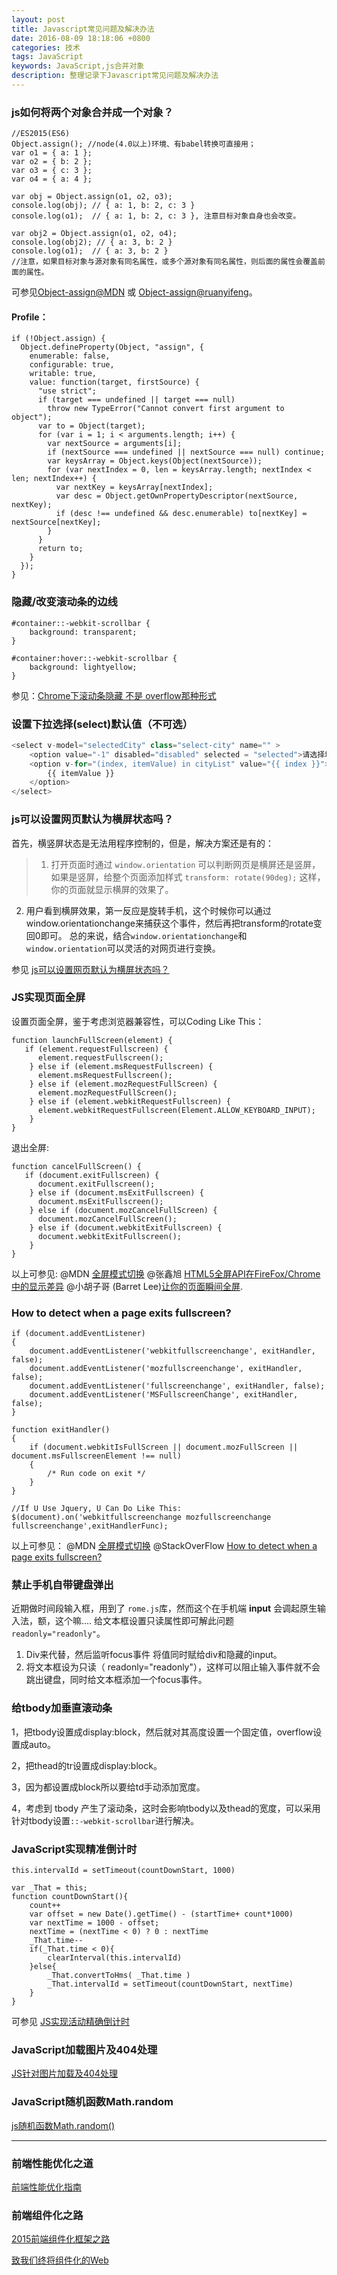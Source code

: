 ```yaml
---
layout: post
title: Javascript常见问题及解决办法
date: 2016-08-09 18:18:06 +0800
categories: 技术
tags: JavaScript
keywords: JavaScript,js合并对象
description: 整理记录下Javascript常见问题及解决办法
---
```


### js如何将两个对象合并成一个对象？
```
//ES2015(ES6)
Object.assign(); //node(4.0以上)环境、有babel转换可直接用；
var o1 = { a: 1 };
var o2 = { b: 2 };
var o3 = { c: 3 };
var o4 = { a: 4 };

var obj = Object.assign(o1, o2, o3);
console.log(obj); // { a: 1, b: 2, c: 3 }
console.log(o1);  // { a: 1, b: 2, c: 3 }, 注意目标对象自身也会改变。

var obj2 = Object.assign(o1, o2, o4);
console.log(obj2); // { a: 3, b: 2 }
console.log(o1);  // { a: 3, b: 2 } 
//注意，如果目标对象与源对象有同名属性，或多个源对象有同名属性，则后面的属性会覆盖前面的属性。
```
可参见[Object-assign@MDN](https://developer.mozilla.org/zh-CN/docs/Web/JavaScript/Reference/Global_Objects/Object/assign) 或 [Object-assign@ruanyifeng](http://es6.ruanyifeng.com/#docs/object#Object-assign)。

#### **Profile**：
```
if (!Object.assign) {
  Object.defineProperty(Object, "assign", {
    enumerable: false,
    configurable: true,
    writable: true,
    value: function(target, firstSource) {
      "use strict";
      if (target === undefined || target === null)
        throw new TypeError("Cannot convert first argument to object");
      var to = Object(target);
      for (var i = 1; i < arguments.length; i++) {
        var nextSource = arguments[i];
        if (nextSource === undefined || nextSource === null) continue;
        var keysArray = Object.keys(Object(nextSource));
        for (var nextIndex = 0, len = keysArray.length; nextIndex < len; nextIndex++) {
          var nextKey = keysArray[nextIndex];
          var desc = Object.getOwnPropertyDescriptor(nextSource, nextKey);
          if (desc !== undefined && desc.enumerable) to[nextKey] = nextSource[nextKey];
        }
      }
      return to;
    }
  });
}
```

### 隐藏/改变滚动条的边线
```
#container::-webkit-scrollbar {
    background: transparent;
}

#container:hover::-webkit-scrollbar {
    background: lightyellow;
}
```
参见：[Chrome下滚动条隐藏 不是 overflow那种形式](https://segmentfault.com/q/1010000000204586)

### 设置下拉选择(select)默认值（不可选）

```js
<select v-model="selectedCity" class="select-city" name="" >
    <option value="-1" disabled="disabled" selected = "selected">请选择城市</option>
    <option v-for="(index, itemValue) in cityList" value="{{ index }}">
        {{ itemValue }}
    </option>
</select>
```

### js可以设置网页默认为横屏状态吗？
首先，横竖屏状态是无法用程序控制的，但是，解决方案还是有的：

>1. 打开页面时通过 `window.orientation` 可以判断网页是横屏还是竖屏，如果是竖屏，给整个页面添加样式 `transform: rotate(90deg);` 这样，你的页面就显示横屏的效果了。
2. 用户看到横屏效果，第一反应是旋转手机，这个时候你可以通过window.orientationchange来捕获这个事件，然后再把transform的rotate变回0即可。
总的来说，结合`window.orientationchange`和`window.orientation`可以灵活的对网页进行变换。

参见 [js可以设置网页默认为横屏状态吗？](https://segmentfault.com/q/1010000002793002?_ea=209862)

### JS实现页面全屏
设置页面全屏，鉴于考虑浏览器兼容性，可以Coding Like This：

```
function launchFullScreen(element) {  
   if (element.requestFullscreen) {
      element.requestFullscreen();
    } else if (element.msRequestFullscreen) {
      element.msRequestFullscreen();
    } else if (element.mozRequestFullScreen) {
      element.mozRequestFullScreen();
    } else if (element.webkitRequestFullscreen) {
      element.webkitRequestFullscreen(Element.ALLOW_KEYBOARD_INPUT);
    }
}
```

退出全屏:

```
function cancelFullScreen() {  
   if (document.exitFullscreen) {
      document.exitFullscreen();
    } else if (document.msExitFullscreen) {
      document.msExitFullscreen();
    } else if (document.mozCancelFullScreen) {
      document.mozCancelFullScreen();
    } else if (document.webkitExitFullscreen) {
      document.webkitExitFullscreen();
    }
}  
```

以上可参见:
@MDN [全屏模式切换](https://developer.mozilla.org/zh-CN/docs/DOM/Using_fullscreen_mode)
@张鑫旭 [HTML5全屏API在FireFox/Chrome中的显示差异](http://www.zhangxinxu.com/wordpress/2012/10/html5-full-screen-api-firefox-chrome-difference/)
@小胡子哥 (Barret Lee)[让你的页面瞬间全屏](http://www.cnblogs.com/hustskyking/p/javascript-fullscreen.html#2885642).


### How to detect when a page exits fullscreen?

```
if (document.addEventListener)
{
    document.addEventListener('webkitfullscreenchange', exitHandler, false);
    document.addEventListener('mozfullscreenchange', exitHandler, false);
    document.addEventListener('fullscreenchange', exitHandler, false);
    document.addEventListener('MSFullscreenChange', exitHandler, false);
}

function exitHandler()
{
    if (document.webkitIsFullScreen || document.mozFullScreen || document.msFullscreenElement !== null)
    {
        /* Run code on exit */
    }
}

//If U Use Jquery, U Can Do Like This:
$(document).on('webkitfullscreenchange mozfullscreenchange fullscreenchange',exitHandlerFunc);
```

以上可参见：
@MDN [全屏模式切换](https://developer.mozilla.org/zh-CN/docs/DOM/Using_fullscreen_mode)
@StackOverFlow [How to detect when a page exits fullscreen?](http://stackoverflow.com/questions/10706070/how-to-detect-when-a-page-exits-fullscreen)

### 禁止手机自带键盘弹出
近期做时间段输入框，用到了 `rome.js`库，然而这个在手机端 **input** 会调起原生输入法，额，这个嘛.... 给文本框设置只读属性即可解此问题 `readonly="readonly"`。

1. Div来代替，然后监听focus事件 将值同时赋给div和隐藏的input。
2. 将文本框设为只读（ readonly="readonly"），这样可以阻止输入事件就不会跳出键盘，同时给文本框添加一个focus事件。

### 给tbody加垂直滚动条
1，把tbody设置成display:block，然后就对其高度设置一个固定值，overflow设置成auto。

2，把thead的tr设置成display:block。

3，因为都设置成block所以要给td手动添加宽度。

4，考虑到 tbody 产生了滚动条，这时会影响tbody以及thead的宽度，可以采用针对tbody设置`::-webkit-scrollbar`进行解决。

### JavaScript实现精准倒计时
```
this.intervalId = setTimeout(countDownStart, 1000)

var _That = this;
function countDownStart(){
    count++
    var offset = new Date().getTime() - (startTime+ count*1000)
    var nextTime = 1000 - offset;
    nextTime = (nextTime < 0) ? 0 : nextTime
    _That.time--
    if(_That.time < 0){
        clearInterval(this.intervalId)
    }else{
        _That.convertToHms( _That.time )
        _That.intervalId = setTimeout(countDownStart, nextTime)
    }
}
```
可参见 [JS实现活动精确倒计时](http://www.xuanfengge.com/js-realizes-precise-countdown.html)

### JavaScript加载图片及404处理
[JS针对图片加载及404处理](http://www.xuanfengge.com/js-image-loading-and-404.html)

### JavaScript随机函数Math.random
[js随机函数Math.random()](http://www.xuanfengge.com/analysis-on-the-js-function-math-random.html)

---

### 前端性能优化之道
[前端性能优化指南](http://www.xuanfengge.com/5757.html)

### 前端组件化之路
[2015前端组件化框架之路](https://github.com/xufei/blog/issues/19)

[致我们终将组件化的Web](http://www.alloyteam.com/2015/11/we-will-be-componentized-web-long-text/)